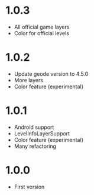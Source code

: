 # 1.0.3
- All official game layers
- Color for official levels

# 1.0.2
- Update geode version to 4.5.0
- More layers
- Color feature (experimental)

# 1.0.1
- Android support
- LevelInfoLayerSupport
- Color feature (experimental)
- Many refactoring

# 1.0.0
- First version